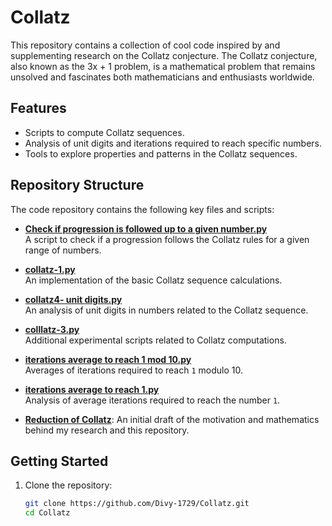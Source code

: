 # Collatz

This repository contains a collection of cool code inspired by and supplementing research on the Collatz conjecture. The Collatz conjecture, also known as the 3x + 1 problem, is a mathematical problem that remains unsolved and fascinates both mathematicians and enthusiasts worldwide.

## Features

- Scripts to compute Collatz sequences.
- Analysis of unit digits and iterations required to reach specific numbers.
- Tools to explore properties and patterns in the Collatz sequences.

## Repository Structure

The code repository contains the following key files and scripts:

- **[Check if progression is followed up to a given number.py](https://github.com/Divy-1729/Collatz/blob/main/Check%20if%20progression%20is%20followed%20upto%20a%20given%20number.py)**  
  A script to check if a progression follows the Collatz rules for a given range of numbers.

- **[collatz-1.py](https://github.com/Divy-1729/Collatz/blob/main/collatz-1.py)**  
  An implementation of the basic Collatz sequence calculations.

- **[collatz4- unit digits.py](https://github.com/Divy-1729/Collatz/blob/main/collatz4-%20unit%20digits.py)**  
  An analysis of unit digits in numbers related to the Collatz sequence.

- **[colllatz-3.py](https://github.com/Divy-1729/Collatz/blob/main/colllatz-3.py)**  
  Additional experimental scripts related to Collatz computations.

- **[iterations average to reach 1 mod 10.py](https://github.com/Divy-1729/Collatz/blob/main/iterations%20average%20to%20reach%201%20mod%2010.py)**  
  Averages of iterations required to reach `1` modulo 10.

- **[iterations average to reach 1.py](https://github.com/Divy-1729/Collatz/blob/main/iterations%20average%20to%20reach%201.py)**  
  Analysis of average iterations required to reach the number `1`.
- **[Reduction of Collatz](https://github.com/Divy-1729/Collatz/blob/main/Reduction_of_Collatz%20(1).pdf)**:
  An initial draft of the motivation and mathematics behind my research and this repository.
## Getting Started

1. Clone the repository:
   ```bash
   git clone https://github.com/Divy-1729/Collatz.git
   cd Collatz
